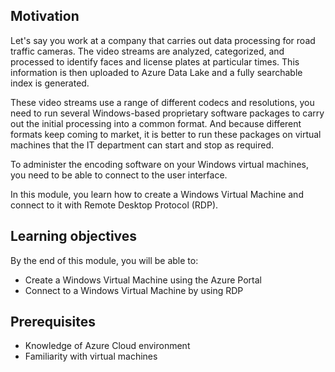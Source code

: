 ## Motivation

<!-- this is a really convoluted example of the use of a VM and you switch to another usage late in the session. I'd pick one, simple use case - like web site or app hosting -- and stick with it through the entire process. -->


Let's say you work at a company that carries out data processing for road traffic cameras. The video streams are analyzed, categorized, and processed to identify faces and license plates at particular times. This information is then uploaded to Azure Data Lake and a fully searchable index is generated.

These video streams use a range of different codecs and resolutions, you need to run several Windows-based proprietary software packages to carry out the initial processing into a common format. And because different formats keep coming to market, it is better to run these packages on virtual machines that the IT department can start and stop as required.

To administer the encoding software on your Windows virtual machines, you need to be able to connect to the user interface.

In this module, you learn how to create a Windows Virtual Machine and connect to it with Remote Desktop Protocol (RDP).

## Learning objectives

By the end of this module, you will be able to:

- Create a Windows Virtual Machine using the Azure Portal
- Connect to a Windows Virtual Machine by using RDP

## Prerequisites

- Knowledge of Azure Cloud environment
- Familiarity with virtual machines
